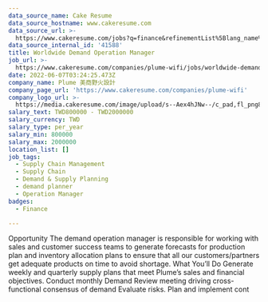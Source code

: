 ```yaml
---
data_source_name: Cake Resume
data_source_hostname: www.cakeresume.com
data_source_url: >-
  https://www.cakeresume.com/jobs?q=finance&refinementList%5Blang_name%5D%5B0%5D=English&refinementList%5Bsalary_type%5D=per_year&range%5Bsalary_range%5D%5Bmin%5D=1000000&page=3
data_source_internal_id: '41588'
title: Worldwide Demand Operation Manager
job_url: >-
  https://www.cakeresume.com/companies/plume-wifi/jobs/worldwide-demand-operation-manager
date: 2022-06-07T03:24:25.473Z
company_name: Plume 美商野火設計
company_page_url: 'https://www.cakeresume.com/companies/plume-wifi'
company_logo_url: >-
  https://media.cakeresume.com/image/upload/s--Aex4hJNw--/c_pad,fl_png8,h_200,w_200/v1651575028/ll5mohuzjlcovixjpgpp.png
salary_text: TWD800000 - TWD2000000
salary_currency: TWD
salary_type: per_year
salary_min: 800000
salary_max: 2000000
location_list: []
job_tags:
  - Supply Chain Management
  - Supply Chain
  - Demand & Supply Planning
  - demand planner
  - Operation Manager
badges:
  - Finance

---
```


Opportunity The demand operation manager is responsible for working with sales and customer success teams to generate forecasts for production plan and inventory allocation plans to ensure that all our customers/partners get adequate products on time to avoid shortage. What You’ll Do Generate weekly and quarterly supply plans that meet Plume’s sales and financial objectives. Conduct monthly Demand Review meeting driving cross-functional consensus of demand Evaluate risks. Plan and implement cont